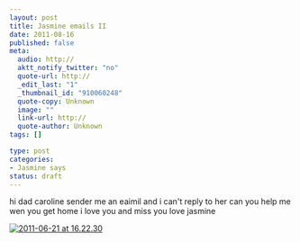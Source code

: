 ```yaml
--- 
layout: post
title: Jasmine emails II
date: 2011-08-16
published: false
meta: 
  audio: http://
  aktt_notify_twitter: "no"
  quote-url: http://
  _edit_last: "1"
  _thumbnail_id: "910060248"
  quote-copy: Unknown
  image: ""
  link-url: http://
  quote-author: Unknown
tags: []

type: post
categories: 
- Jasmine says
status: draft
---
```

hi dad caroline sender me an eaimil and i can't reply to her can you help me wen you get home i love you and miss you love jasmine

[![](http://media.eick.us/2011/08/2011-06-21-at-16.22.30-333x500.png "2011-06-21 at 16.22.30")](http://media.eick.us/2011/08/2011-06-21-at-16.22.30.png)
